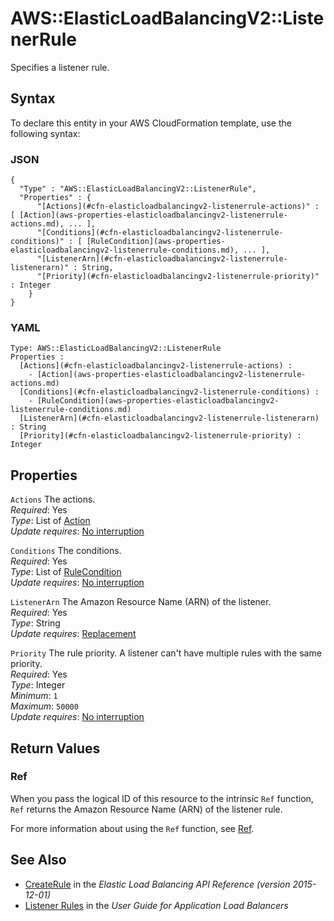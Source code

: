# AWS::ElasticLoadBalancingV2::ListenerRule<a name="aws-resource-elasticloadbalancingv2-listenerrule"></a>

Specifies a listener rule\.

## Syntax<a name="aws-resource-elasticloadbalancingv2-listenerrule-syntax"></a>

To declare this entity in your AWS CloudFormation template, use the following syntax:

### JSON<a name="aws-resource-elasticloadbalancingv2-listenerrule-syntax.json"></a>

```
{
  "Type" : "AWS::ElasticLoadBalancingV2::ListenerRule",
  "Properties" : {
      "[Actions](#cfn-elasticloadbalancingv2-listenerrule-actions)" : [ [Action](aws-properties-elasticloadbalancingv2-listenerrule-actions.md), ... ],
      "[Conditions](#cfn-elasticloadbalancingv2-listenerrule-conditions)" : [ [RuleCondition](aws-properties-elasticloadbalancingv2-listenerrule-conditions.md), ... ],
      "[ListenerArn](#cfn-elasticloadbalancingv2-listenerrule-listenerarn)" : String,
      "[Priority](#cfn-elasticloadbalancingv2-listenerrule-priority)" : Integer
    }
}
```

### YAML<a name="aws-resource-elasticloadbalancingv2-listenerrule-syntax.yaml"></a>

```
Type: AWS::ElasticLoadBalancingV2::ListenerRule
Properties : 
﻿  [Actions](#cfn-elasticloadbalancingv2-listenerrule-actions) : 
    - [Action](aws-properties-elasticloadbalancingv2-listenerrule-actions.md)
﻿  [Conditions](#cfn-elasticloadbalancingv2-listenerrule-conditions) : 
    - [RuleCondition](aws-properties-elasticloadbalancingv2-listenerrule-conditions.md)
﻿  [ListenerArn](#cfn-elasticloadbalancingv2-listenerrule-listenerarn) : String
﻿  [Priority](#cfn-elasticloadbalancingv2-listenerrule-priority) : Integer
```

## Properties<a name="aws-resource-elasticloadbalancingv2-listenerrule-properties"></a>

`Actions`  <a name="cfn-elasticloadbalancingv2-listenerrule-actions"></a>
The actions\.  
*Required*: Yes  
*Type*: List of [Action](aws-properties-elasticloadbalancingv2-listenerrule-actions.md)  
*Update requires*: [No interruption](https://docs.aws.amazon.com/AWSCloudFormation/latest/UserGuide/using-cfn-updating-stacks-update-behaviors.html#update-no-interrupt)

`Conditions`  <a name="cfn-elasticloadbalancingv2-listenerrule-conditions"></a>
The conditions\.  
*Required*: Yes  
*Type*: List of [RuleCondition](aws-properties-elasticloadbalancingv2-listenerrule-conditions.md)  
*Update requires*: [No interruption](https://docs.aws.amazon.com/AWSCloudFormation/latest/UserGuide/using-cfn-updating-stacks-update-behaviors.html#update-no-interrupt)

`ListenerArn`  <a name="cfn-elasticloadbalancingv2-listenerrule-listenerarn"></a>
The Amazon Resource Name \(ARN\) of the listener\.  
*Required*: Yes  
*Type*: String  
*Update requires*: [Replacement](https://docs.aws.amazon.com/AWSCloudFormation/latest/UserGuide/using-cfn-updating-stacks-update-behaviors.html#update-replacement)

`Priority`  <a name="cfn-elasticloadbalancingv2-listenerrule-priority"></a>
The rule priority\. A listener can't have multiple rules with the same priority\.  
*Required*: Yes  
*Type*: Integer  
*Minimum*: `1`  
*Maximum*: `50000`  
*Update requires*: [No interruption](https://docs.aws.amazon.com/AWSCloudFormation/latest/UserGuide/using-cfn-updating-stacks-update-behaviors.html#update-no-interrupt)

## Return Values<a name="aws-resource-elasticloadbalancingv2-listenerrule-return-values"></a>

### Ref<a name="aws-resource-elasticloadbalancingv2-listenerrule-return-values-ref"></a>

 When you pass the logical ID of this resource to the intrinsic `Ref` function, `Ref` returns the Amazon Resource Name \(ARN\) of the listener rule\.

For more information about using the `Ref` function, see [Ref](https://docs.aws.amazon.com/AWSCloudFormation/latest/UserGuide/intrinsic-function-reference-ref.html)\.

## See Also<a name="aws-resource-elasticloadbalancingv2-listenerrule--seealso"></a>
+  [CreateRule](https://docs.aws.amazon.com/elasticloadbalancing/latest/APIReference/API_CreateRule.html) in the *Elastic Load Balancing API Reference \(version 2015\-12\-01\)* 
+  [Listener Rules](https://docs.aws.amazon.com/elasticloadbalancing/latest/application/load-balancer-listeners.html#listener-rules) in the *User Guide for Application Load Balancers* 